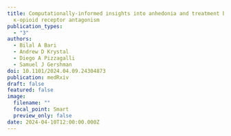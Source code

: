 ```yaml
---
title: Computationally-informed insights into anhedonia and treatment by
  κ-opioid receptor antagonism
publication_types:
  - "3"
authors:
  - Bilal A Bari
  - Andrew D Krystal
  - Diego A Pizzagalli
  - Samuel J Gershman
doi: 10.1101/2024.04.09.24304873
publication: medRxiv
draft: false
featured: false
image:
  filename: ""
  focal_point: Smart
  preview_only: false
date: 2024-04-10T12:00:00.000Z
---
```

